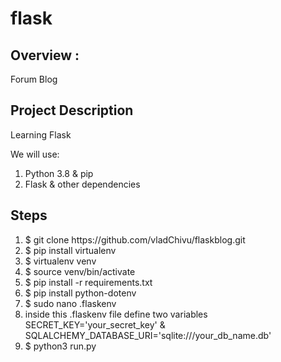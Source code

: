# flask

## Overview :
Forum Blog

## Project Description
Learning Flask 

We will use:
<ol>
  <li>Python 3.8 & pip</li>
  <li>Flask & other dependencies</li>
 </ol>
 
 ## Steps
  <ol>
  <li>$ git clone https://github.com/vladChivu/flaskblog.git</li>
  <li>$ pip install virtualenv</li>
  <li>$ virtualenv venv</li>
  <li>$ source venv/bin/activate</li>
  <li>$ pip install -r requirements.txt</li>
  <li>$ pip install python-dotenv</li>
  <li>$ sudo nano .flaskenv</li>
  <li>inside this .flaskenv file define two variables SECRET_KEY='your_secret_key' & SQLALCHEMY_DATABASE_URI='sqlite:///your_db_name.db'</li>
  <li>$ python3 run.py</li>
 </ol>

